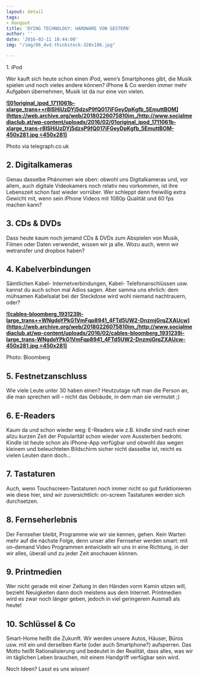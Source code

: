 ```yaml
---
layout: detail
tags:
- Hangout
title: 'DYING TECHNOLOGY: HARDWARE VON GESTERN'
author: ''
date: '2016-02-11 18:44:00'
img: "/img/06_dvd.thinkstock-320x186.jpg"

---
```

1\. iPod

Wer kauft sich heute schon einen iPod, wenn’s Smartphones gibt, die Musik spielen und noch vieles andere können? iPhone & Co werden immer mehr Aufgaben übernehmen, Musik ist da nur eine von vielen.

[**![01original_ipod_1711061b-xlarge_trans++r8ISHiUzDYj5dzsP9fQ017iFGeyDpKgfb_5EmuttBOM](https://web.archive.org/web/20180226075810im_/http://www.socialmediaclub.at/wp-content/uploads/2016/02/01original_ipod_1711061b-xlarge_trans-r8ISHiUzDYj5dzsP9fQ017iFGeyDpKgfb_5EmuttBOM-450x281.jpg =450x281)**](https://web.archive.org/web/20180226075810/http://www.socialmediaclub.at/wp-content/uploads/2016/02/01original_ipod_1711061b-xlarge_trans-r8ISHiUzDYj5dzsP9fQ017iFGeyDpKgfb_5EmuttBOM.jpg)

Photo via telegraph.co.uk

## 2. Digitalkameras

Genau dasselbe Phänomen wie oben: obwohl uns Digitalkameras und, vor allem, auch digitale Videokamers noch relativ neu vorkommen, ist ihre Lebenszeit schon fast wieder vorrüber. Wer schleppt denn freiwillig extra Gewicht mit, wenn sein iPhone Videos mit 1080p Qualität und 60 fps machen kann?

## 3. CDs & DVDs

Dass heute kaum noch jemand CDs & DVDs zum Abspielen von Musik, Filmen oder Daten verwendet, wissen wir ja alle. Wozu auch, wenn wir wetransfer und dropbox haben?

## 4. Kabelverbindungen

Sämtlichen Kabel- Internetverbindungen, Kabel- Telefonanschlüssen usw. kannst du auch schon mal Adios sagen. Aber samma uns ehrlich: dem mühsamen Kabelsalat bei der Steckdose wird wohl niemand nachtrauern, oder?

[**![cables-bloomberg_1931239i-large_trans++WNgdoYPkG1VmFqp8941_4FTd5UW2-DnzmjGrqZXAUcw](https://web.archive.org/web/20180226075810im_/http://www.socialmediaclub.at/wp-content/uploads/2016/02/cables-bloomberg_1931239i-large_trans-WNgdoYPkG1VmFqp8941_4FTd5UW2-DnzmjGrqZXAUcw-450x281.jpg =450x281)**](https://web.archive.org/web/20180226075810/http://www.socialmediaclub.at/wp-content/uploads/2016/02/cables-bloomberg_1931239i-large_trans-WNgdoYPkG1VmFqp8941_4FTd5UW2-DnzmjGrqZXAUcw.jpg)

Photo: Bloomberg

## 5. Festnetzanschluss

Wie viele Leute unter 30 haben einen? Heutzutage ruft man die Person an, die man sprechen will – nicht das Gebäude, in dem man sie vermutet ;)

## 6. E-Readers

Kaum da und schon wieder weg: E-Readers wie z.B. kindle sind nach einer allzu kurzen Zeit der Popularität schon wieder vom Aussterben bedroht. Kindle ist heute schon als iPhone-App verfügbar und obwohl das wegen kleinem und beleuchteten Bildschirm sicher nicht dasselbe ist, reicht es vielen Leuten dann doch…

## 7. Tastaturen

Auch, wenn Touchscreen-Tastaturen noch immer nicht so gut funktionieren wie diese hier, sind wir zuversichtlich: on-screen Tastaturen werden sich durchsetzen.

## 8. Fernseherlebnis

Der Fernseher bleibt, Programme wie wir sie kennen, gehen. Kein Warten mehr auf die nächste Folge, denn unser aller Fernseher werden smart: mit on-demand Video Programmen entwickeln wir uns in eine Richtung, in der wir alles, überall und zu jeder Zeit anschauen können.

## 9. Printmedien

Wer nicht gerade mit einer Zeitung in den Händen vorm Kamin sitzen will, bezieht Neuigkeiten dann doch meistens aus dem Internet. Printmedien wird es zwar noch länger geben, jedoch in viel geringerem Ausmaß als heute!

## 10. Schlüssel & Co

Smart-Home heißt die Zukunft. Wir werden unsere Autos, Häuser, Büros usw. mit ein und derselben Karte (oder auch Smartphone?) aufsperren. Das Motto heißt Rationalisierung und bedeutet in der Realität, dass alles, was wir im täglichen Leben brauchen, mit einem Handgriff verfügbar sein wird.

Noch Ideen? Lasst es uns wissen!